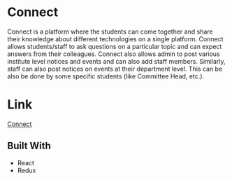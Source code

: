 
# Connect 
  Connect is a platform where the students can come together and share their knowledge about
different technologies on a single platform. Connect allows students/staff to ask questions on
a particular topic and can expect answers from their colleagues. Connect also allows admin
to post various institute level notices and events and can also add staff members. Similarly,
staff can also post notices on events at their department level. This can be also be done by
some specific students (like Committee Head, etc.).
 
# Link
  [Connect](https://connect-22b11.firebaseapp.com/)

## Built With
  * React
  * Redux
